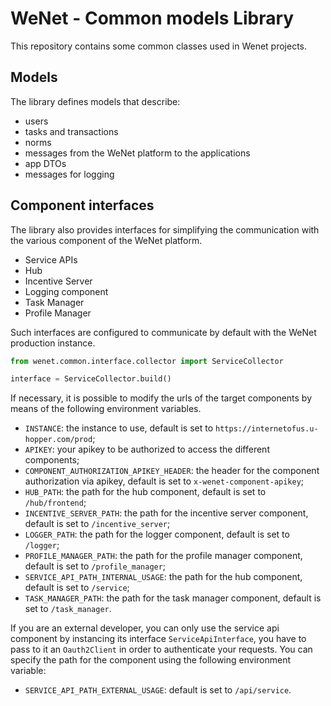 # WeNet - Common models Library

This repository contains some common classes used in Wenet projects.


## Models

The library defines models that describe:

- users
- tasks and transactions
- norms
- messages from the WeNet platform to the applications
- app DTOs
- messages for logging

## Component interfaces

The library also provides interfaces for simplifying the communication with the various component of the WeNet platform.

* Service APIs
* Hub
* Incentive Server
* Logging component
* Task Manager
* Profile Manager

Such interfaces are configured to communicate by default with the WeNet production instance.

```python
from wenet.common.interface.collector import ServiceCollector

interface = ServiceCollector.build()
```

If necessary, it is possible to modify the urls of the target components by means of the following environment variables.

* `INSTANCE`: the instance to use, default is set to `https://internetofus.u-hopper.com/prod`;
* `APIKEY`: your apikey to be authorized to access the different components;
* `COMPONENT_AUTHORIZATION_APIKEY_HEADER`: the header for the component authorization via apikey, default is set to `x-wenet-component-apikey`;
* `HUB_PATH`: the path for the hub component, default is set to `/hub/frontend`;
* `INCENTIVE_SERVER_PATH`: the path for the incentive server component, default is set to `/incentive_server`;
* `LOGGER_PATH`: the path for the logger component, default is set to `/logger`;
* `PROFILE_MANAGER_PATH`: the path for the profile manager component, default is set to `/profile_manager`;
* `SERVICE_API_PATH_INTERNAL_USAGE`: the path for the hub component, default is set to `/service`;
* `TASK_MANAGER_PATH`: the path for the task manager component, default is set to `/task_manager`.

If you are an external developer, you can only use the service api component by instancing its interface `ServiceApiInterface`, you have to pass to it an `Oauth2Client` in order to authenticate your requests.
You can specify the path for the component using the following environment variable:
* `SERVICE_API_PATH_EXTERNAL_USAGE`:  default is set to `/api/service`.
